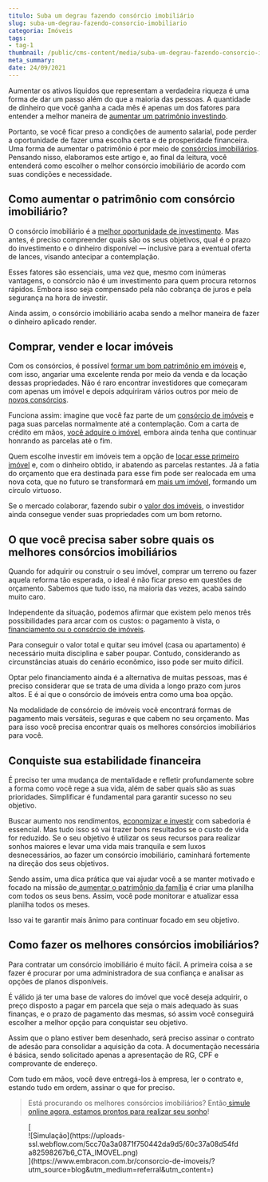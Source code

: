 ```yaml
---
titulo: Suba um degrau fazendo consórcio imobiliário
slug: suba-um-degrau-fazendo-consorcio-imobiliario
categoria: Imóveis
tags:
- tag-1
thumbnail: /public/cms-content/media/suba-um-degrau-fazendo-consorcio-imobiliario.jpg
meta_summary: 
date: 24/09/2021
---
```

Aumentar os ativos líquidos que representam a verdadeira riqueza é uma forma de dar um passo além do que a maioria das pessoas. A quantidade de dinheiro que você ganha a cada mês é apenas um dos fatores para entender a melhor maneira de [aumentar um patrimônio investindo](https://www.embracon.com.br/blog/e-possivel-aumentar-o-patrimonio-saiba-aqui).

Portanto, se você ficar preso a condições de aumento salarial, pode perder a oportunidade de fazer uma escolha certa e de prosperidade financeira. Uma forma de aumentar o patrimônio é por meio de [consórcios imobiliários](https://www.embracon.com.br/blog/como-fazer-um-consorcio-de-imoveis-ainda-em-2021). Pensando nisso, elaboramos este artigo e, ao final da leitura, você entenderá como escolher o melhor consórcio imobiliário de acordo com suas condições e necessidade.

Como aumentar o patrimônio com consórcio imobiliário? 
------------------------------------------------------

O consórcio imobiliário é a [melhor oportunidade de investimento](https://www.embracon.com.br/blog/8-motivos-que-comprovam-que-consorcio-e-investimento). Mas antes, é preciso compreender quais são os seus objetivos, qual é o prazo do investimento e o dinheiro disponível — inclusive para a eventual oferta de lances, visando antecipar a contemplação.

Esses fatores são essenciais, uma vez que, mesmo com inúmeras vantagens, o consórcio não é um investimento para quem procura retornos rápidos. Embora isso seja compensado pela não cobrança de juros e pela segurança na hora de investir.

Ainda assim, o consórcio imobiliário acaba sendo a melhor maneira de fazer o dinheiro aplicado render.

Comprar, vender e locar imóveis 
--------------------------------

Com os consórcios, é possível [formar um bom patrimônio em imóveis](https://www.embracon.com.br/blog/segundo-imovel-vale-a-pena) e, com isso, angariar uma excelente renda por meio da venda e da locação dessas propriedades. Não é raro encontrar investidores que começaram com apenas um imóvel e depois adquiriram vários outros por meio de [novos consórcios](https://www.embracon.com.br/blog/como-o-consorcio-de-imoveis-cresceu-ao-longo-de-2020).

Funciona assim: imagine que você faz parte de um [consórcio de imóveis](https://www.embracon.com.br/blog/como-funciona-um-consorcio-de-imoveis-no-brasil) e paga suas parcelas normalmente até a contemplação. Com a carta de crédito em mãos, [você adquire o imóvel](https://www.embracon.com.br/blog/e-possivel-comprar-um-imovel-em-outro-estado-com-consorcio), embora ainda tenha que continuar honrando as parcelas até o fim.

Quem escolhe investir em imóveis tem a opção de [locar esse primeiro imóvel](https://www.embracon.com.br/blog/alugar-casa-ou-fazer-o-consorcio-qual-vale-mais-a-pena) e, com o dinheiro obtido, ir abatendo as parcelas restantes. Já a fatia do orçamento que era destinada para esse fim pode ser realocada em uma nova cota, que no futuro se transformará em [mais um imóvel](https://www.embracon.com.br/blog/qual-a-melhor-forma-de-comprar-o-primeiro-imovel), formando um círculo virtuoso.

Se o mercado colaborar, fazendo subir o [valor dos imóveis](https://www.embracon.com.br/blog/5-passos-para-voce-usar-o-fgts-no-consorcio-imobiliario), o investidor ainda consegue vender suas propriedades com um bom retorno.

O que você precisa saber sobre quais os melhores consórcios imobiliários 
-------------------------------------------------------------------------

Quando for adquirir ou construir o seu imóvel, comprar um terreno ou fazer aquela reforma tão esperada, o ideal é não ficar preso em questões de orçamento. Sabemos que tudo isso, na maioria das vezes, acaba saindo muito caro.

Independente da situação, podemos afirmar que existem pelo menos três possibilidades para arcar com os custos: o pagamento à vista, o [financiamento ou o consórcio de imóveis](https://www.embracon.com.br/tag/consorcio-x-financiamento).

Para conseguir o valor total e quitar seu imóvel (casa ou apartamento) é necessário muita disciplina e saber poupar. Contudo, considerando as circunstâncias atuais do cenário econômico, isso pode ser muito difícil.

Optar pelo financiamento ainda é a alternativa de muitas pessoas, mas é preciso considerar que se trata de uma dívida a longo prazo com juros altos. E é aí que o consórcio de imóveis entra como uma boa opção.

Na modalidade de consórcio de imóveis você encontrará formas de pagamento mais versáteis, seguras e que cabem no seu orçamento. Mas para isso você precisa encontrar quais os melhores consórcios imobiliários para você.

Conquiste sua estabilidade financeira 
--------------------------------------

É preciso ter uma mudança de mentalidade e refletir profundamente sobre a forma como você rege a sua vida, além de saber quais são as suas prioridades. Simplificar é fundamental para garantir sucesso no seu objetivo.

Buscar aumento nos rendimentos, [economizar e investir](https://www.embracon.com.br/blog/afinal-quais-sao-as-diferencas-entre-poupar-economizar-e-investir) com sabedoria é essencial. Mas tudo isso só vai trazer bons resultados se o custo de vida for reduzido. Se o seu objetivo é utilizar os seus recursos para realizar sonhos maiores e levar uma vida mais tranquila e sem luxos desnecessários, ao fazer um consórcio imobiliário, caminhará fortemente na direção dos seus objetivos.

Sendo assim, uma dica prática que vai ajudar você a se manter motivado e focado na missão de[ aumentar o patrimônio da família](https://www.embracon.com.br/blog/e-possivel-aumentar-o-patrimonio-saiba-aqui) é criar uma planilha com todos os seus bens. Assim, você pode monitorar e atualizar essa planilha todos os meses.

Isso vai te garantir mais ânimo para continuar focado em seu objetivo.

Como fazer os melhores consórcios imobiliários? 
------------------------------------------------

Para contratar um consórcio imobiliário é muito fácil. A primeira coisa a se fazer é procurar por uma administradora de sua confiança e analisar as opções de planos disponíveis.

É válido já ter uma base de valores do imóvel que você deseja adquirir, o preço disposto a pagar em parcela que seja o mais adequado às suas finanças, e o prazo de pagamento das mesmas, só assim você conseguirá escolher a melhor opção para conquistar seu objetivo.

Assim que o plano estiver bem desenhado, será preciso assinar o contrato de adesão para consolidar a aquisição da cota. A documentação necessária é básica, sendo solicitado apenas a apresentação de RG, CPF e comprovante de endereço.

Com tudo em mãos, você deve entregá-los à empresa, ler o contrato e, estando tudo em ordem, assinar o que for preciso.

> Está procurando os melhores consórcios imobiliários? Então[ simule online agora, estamos prontos para realizar seu sonho](https://www.embracon.com.br/servicos/planos-de-consorcio-imobiliario)!

<figure class="w-richtext-figure-type-image w-richtext-align-center">[<div>![Simulação](https://uploads-ssl.webflow.com/5cc70a3a0871f750442da9d5/60c37a08d54fda82598267b6_CTA_IMOVEL.png)</div>](https://www.embracon.com.br/consorcio-de-imoveis/?utm_source=blog&utm_medium=referral&utm_content=)</figure>
